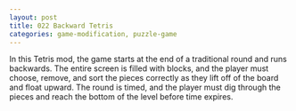 ```yaml
---
layout: post
title: 022 Backward Tetris
categories: game-modification, puzzle-game
---
```

In this Tetris mod, the game starts at the end of a traditional round and runs backwards.  The entire screen is filled with blocks, and the player must choose, remove, and sort the pieces correctly as they lift off of the board and float upward. The round is timed, and the player must dig through the pieces and reach the bottom of the level before time expires.